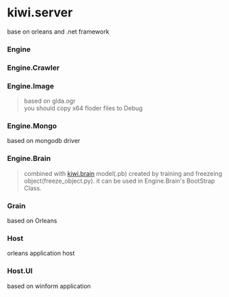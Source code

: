 # kiwi.server
base on orleans and .net framework

### Engine ####

### Engine.Crawler ###
### Engine.Image ###
>based on glda.ogr  
you should copy x64 floder files to Debug 

### Engine.Mongo ###
based on mongodb driver

### Engine.Brain ###
>combined with [kiwi.brain](https://github.com/axmand/kiwi.brain)
>model(.pb) created by training and freezeing object(freeze_object.py). it can be used in Engine.Brain's BootStrap Class.

### Grain ###
based on Orleans

### Host ###
orleans application host

### Host.UI ###
based on winform application
